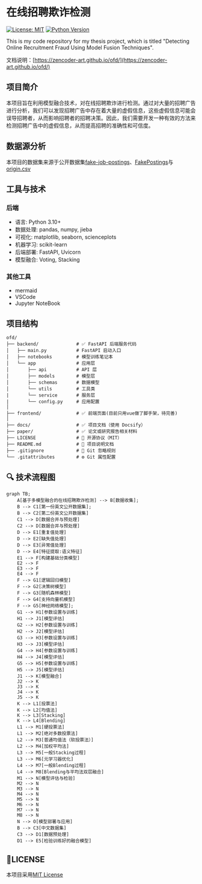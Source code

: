 # 在线招聘欺诈检测

[![License: MIT](https://img.shields.io/badge/License-MIT-yellow.svg)](https://github.com/ZenCoder-art/ofd/blob/main/LICENSE)
[![Python Version](https://img.shields.io/badge/python-3.10%2B-blue.svg)](https://www.python.org/)

This is my code repository for my thesis project, which is titled "Detecting Online Recruitment Fraud Using Model Fusion Techniques".

文档说明：[https://zencoder-art.github.io/ofd/](https://zencoder-art.github.io/ofd/)

## 项目简介

本项目旨在利用模型融合技术，对在线招聘欺诈进行检测。通过对大量的招聘广告进行分析，我们可以发现招聘广告中存在着大量的虚假信息，这些虚假信息可能会误导招聘者，从而影响招聘者的招聘决策。因此，我们需要开发一种有效的方法来检测招聘广告中的虚假信息，从而提高招聘的准确性和可信度。

## 数据源分析

本项目的数据集来源于公开数据集[fake-job-postings](https://www.kaggle.com/datasets/shivamb/real-or-fake-fake-jobposting-prediction)、[FakePostings](https://www.kaggle.com/datasets/srisaisuhassanisetty/fake-job-postings)与[origin.csv](https://github.com/freekatz/ORFD/blob/master/orfd/Core/dataset/origin.csv)

## 工具与技术

### 后端

- 语言: Python 3.10+
- 数据处理: pandas, numpy, jieba
- 可视化: matplotlib, seaborn, scienceplots
- 机器学习: scikit-learn
- 后端部署: FastAPI, Uvicorn
- 模型融合: Voting, Stacking

### 其他工具

- mermaid
- VSCode
- Jupyter NoteBook

## 项目结构

```text
ofd/
├── backend/              # ✅ FastAPI 后端服务代码
│   ├── main.py           # FastAPI 启动入口
│   ├── notebooks         # 模型训练笔记本
│   └── app               # 应用层
│       ├── api           # API 层
│       ├── models        # 模型层
│       ├── schemas       # 数据模型
│       └── utils         # 工具类
|       └── service       # 服务层
|       └── config.py     # 应用配置
│
├── frontend/             # ✅ 前端页面(目前只用vue做了脚手架，待完善)
│
├── docs/                 # ✅ 项目文档（使用 Docsify）
├── paper/                # ✅ 论文或研究报告相关材料
├── LICENSE               # 📄 开源协议（MIT）
├── README.md             # 📘 项目说明文档
├── .gitignore            # 🚫 Git 忽略规则
└── .gitattributes        # ⚙️ Git 属性配置
```

## 🔍 技术流程图

```mermaid
graph TB;
    A[基于多模型融合的在线招聘欺诈检测] --> B[数据收集];
    B --> C1[第一份英文公开数据集];
    B --> C2[第二份英文公开数据集]
    C1 --> D[数据合并与预处理]
    C2 --> D[数据合并与预处理]
    D --> E1[重复值处理]
    D --> E2[缺失值处理]
    D --> E3[异常值处理]
    D --> E4[特征提取:语义特征]
    E1 --> F[构建基础分类模型]
    E2 --> F
    E3 --> F
    E4 --> F
    F --> G1[逻辑回归模型]
    F --> G2[决策树模型]
    F --> G3[随机森林模型]
    F --> G4[支持向量机模型]
    F --> G5[神经网络模型];
    G1 --> H1[参数设置与训练]
    H1 --> J1[模型评估]
    G2 --> H2[参数设置与训练]
    H2 --> J2[模型评估]
    G3 --> H3[参数设置与训练]
    H3 --> J3[模型评估]
    G4 --> H4[参数设置与训练]
    H4 --> J4[模型评估]
    G5 --> H5[参数设置与训练]
    H5 --> J5[模型评估]
    J1 --> K[模型融合]
    J2 --> K
    J3 --> K
    J4 --> K
    J5 --> K
    K --> L1[投票法]
    K --> L2[均值法]
    K --> L3[Stacking]
    K --> L4[Blending]
    L1 --> M1[硬投票法]
    L1 --> M2[绝对多数投票法]
    L2 --> M3[普通均值法（软投票法）]
    L2 --> M4[加权平均法]
    L3 --> M5[一般Stacking过程]
    L3 --> M6[元学习器优化]
    L4 --> M7[一般Blending过程]
    L4 --> M8[Blending与平均法双层融合]
    M1 --> N[模型评估与检验]
    M2 --> N
    M3 --> N
    M4 --> N
    M5 --> N
    M6 --> N
    M7 --> N
    M8 --> N
    N --> O[模型部署与应用]
    B --> C3[中文数据集]
    C3 --> D1[数据预处理]
    D1 --> E5[检验训练好的融合模型]
```

## 📄LICENSE

本项目采用[MIT License](https://github.com/ZenCoder-art/ofd?tab=MIT-1-ov-file)
